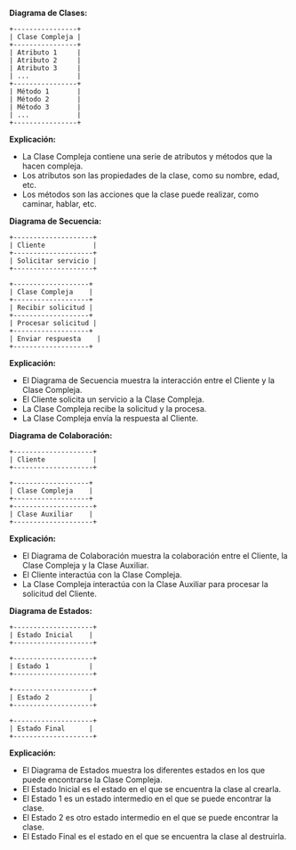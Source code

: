 **Diagrama de Clases:**

```
+----------------+
| Clase Compleja |
+----------------+
| Atributo 1     |
| Atributo 2     |
| Atributo 3     |
| ...            |
+----------------+
| Método 1       |
| Método 2       |
| Método 3       |
| ...            |
+----------------+
```

**Explicación:**

* La Clase Compleja contiene una serie de atributos y métodos que la hacen compleja.
* Los atributos son las propiedades de la clase, como su nombre, edad, etc.
* Los métodos son las acciones que la clase puede realizar, como caminar, hablar, etc.

**Diagrama de Secuencia:**

```
+--------------------+
| Cliente            |
+--------------------+
| Solicitar servicio |
+--------------------+

+-------------------+
| Clase Compleja    |
+-------------------+
| Recibir solicitud |
+-------------------+
| Procesar solicitud |
+-------------------+
| Enviar respuesta    |
+-------------------+
```

**Explicación:**

* El Diagrama de Secuencia muestra la interacción entre el Cliente y la Clase Compleja.
* El Cliente solicita un servicio a la Clase Compleja.
* La Clase Compleja recibe la solicitud y la procesa.
* La Clase Compleja envía la respuesta al Cliente.

**Diagrama de Colaboración:**

```
+--------------------+
| Cliente            |
+--------------------+

+-------------------+
| Clase Compleja    |
+-------------------+
+--------------------+
| Clase Auxiliar    |
+--------------------+
```

**Explicación:**

* El Diagrama de Colaboración muestra la colaboración entre el Cliente, la Clase Compleja y la Clase Auxiliar.
* El Cliente interactúa con la Clase Compleja.
* La Clase Compleja interactúa con la Clase Auxiliar para procesar la solicitud del Cliente.

**Diagrama de Estados:**

```
+--------------------+
| Estado Inicial    |
+--------------------+

+--------------------+
| Estado 1          |
+--------------------+

+--------------------+
| Estado 2          |
+--------------------+

+--------------------+
| Estado Final      |
+--------------------+
```

**Explicación:**

* El Diagrama de Estados muestra los diferentes estados en los que puede encontrarse la Clase Compleja.
* El Estado Inicial es el estado en el que se encuentra la clase al crearla.
* El Estado 1 es un estado intermedio en el que se puede encontrar la clase.
* El Estado 2 es otro estado intermedio en el que se puede encontrar la clase.
* El Estado Final es el estado en el que se encuentra la clase al destruirla.